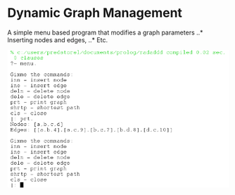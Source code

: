 # Dynamic Graph Management

A simple menu based program that modifies a graph parameters
..* Inserting nodes and edges,
..* Etc.

![alt text](https://github.com/andrei-voia/dynamic_graph_management/blob/master/example.png "working ex")
